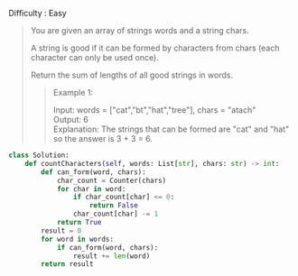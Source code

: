 Difficulty : Easy 

>You are given an array of strings words and a string chars.
>
>A string is good if it can be formed by characters from chars (each character can only be used once).
>
>Return the sum of lengths of all good strings in words.
>
>>Example 1:  
>>
>>Input: words = ["cat","bt","hat","tree"], chars = "atach"  
>>Output: 6  
>>Explanation: The strings that can be formed are "cat" and "hat" so the answer is 3 + 3 = 6.

```python
class Solution:
    def countCharacters(self, words: List[str], chars: str) -> int:
        def can_form(word, chars):
            char_count = Counter(chars)
            for char in word:
                if char_count[char] <= 0:
                    return False
                char_count[char] -= 1
            return True
        result = 0
        for word in words:
            if can_form(word, chars):
                result += len(word)
        return result
```
